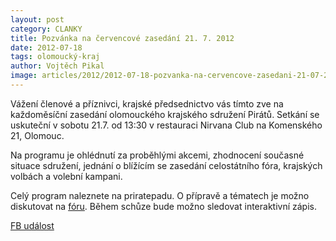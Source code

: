 ```yaml
---
layout: post
category: CLANKY
title: Pozvánka na červencové zasedání 21. 7. 2012
date: 2012-07-18
tags: olomoucký-kraj
author: Vojtěch Pikal
image: articles/2012/2012-07-18-pozvanka-na-cervencove-zasedani-21-07-2012.jpg   #751x422 pixelu
---
```

Vážení členové a příznivci, krajské předsednictvo vás tímto zve na každoměsíční zasedání olomouckého krajského sdružení Pirátů. Setkání se uskuteční v sobotu 21.7. od 13:30 v restauraci Nirvana Club na Komenského 21, Olomouc.

Na programu je ohlédnutí za proběhlými akcemi, zhodnocení současné situace sdružení, jednání o blížícím se zasedání celostátního fóra, krajských volbách a volební kampani.

Celý program naleznete na priratepadu. O přípravě a tématech je možno diskutovat na [fóru](https://forum.pirati.cz//viewtopic.php?f=80&t=12214). Během schůze bude možno sledovat interaktivní zápis.

[FB událost](https://www.facebook.com/events/325402720878044)



